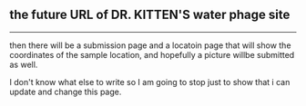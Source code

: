 ## the future URL of **DR. KITTEN'S** water phage site

---

then there will be a submission page and a locatoin page that will show the coordinates of the sample location, and hopefully a picture willbe submitted as well.

I don't know what else to write so I am going to stop just to show that i can update and change this page.
